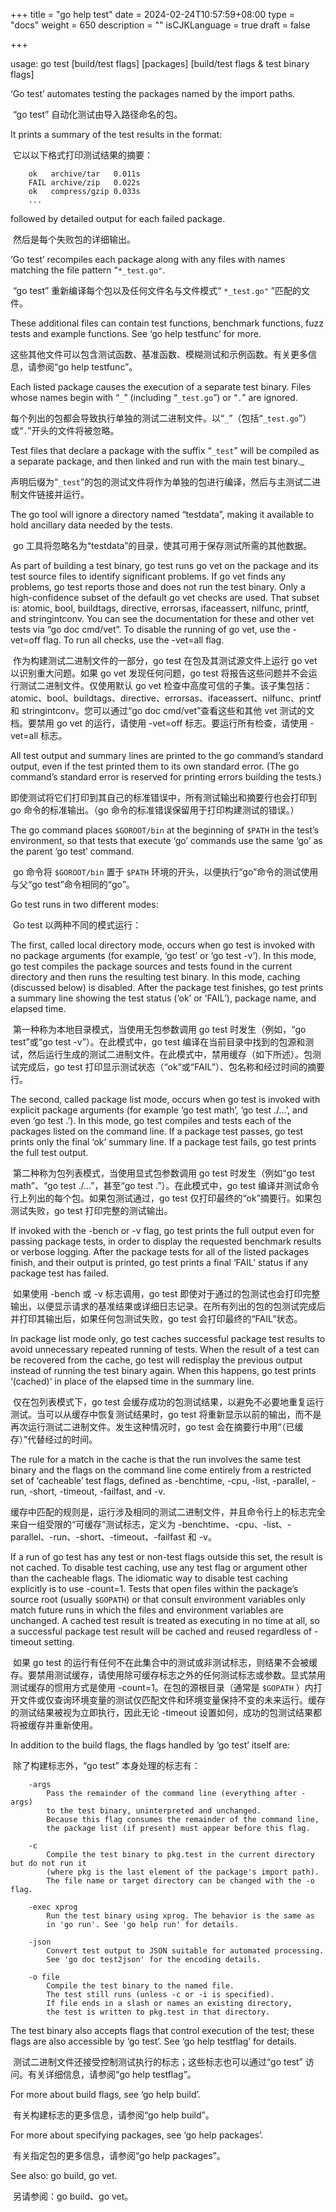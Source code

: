+++
title = "go help test"
date = 2024-02-24T10:57:59+08:00
type = "docs"
weight = 650
description = ""
isCJKLanguage = true
draft = false

+++

usage: go test [build/test flags] [packages] [build/test flags & test binary flags]

‘Go test’ automates testing the packages named by the import paths.

​	“go test” 自动化测试由导入路径命名的包。

It prints a summary of the test results in the format:

​	它以以下格式打印测试结果的摘要：

```
    ok   archive/tar   0.011s
    FAIL archive/zip   0.022s
    ok   compress/gzip 0.033s
    ...
```

followed by detailed output for each failed package.

​	然后是每个失败包的详细输出。

‘Go test’ recompiles each package along with any files with names matching the file pattern “`*_test.go"`.

​	“go test” 重新编译每个包以及任何文件名与文件模式“ `*_test.go"` ”匹配的文件。

These additional files can contain test functions, benchmark functions, fuzz tests and example functions. See ‘go help testfunc’ for more.

​	这些其他文件可以包含测试函数、基准函数、模糊测试和示例函数。有关更多信息，请参阅“go help testfunc”。

Each listed package causes the execution of a separate test binary. Files whose names begin with “`_`” (including “`_test.go`”) or “`.`” are ignored.

​	每个列出的包都会导致执行单独的测试二进制文件。以“`_`”（包括“`_test.go`”）或“`.`”开头的文件将被忽略。

Test files that declare a package with the suffix “`_test`” will be compiled as a separate package, and then linked and run with the main test binary._

​	声明后缀为“`_test`”的包的测试文件将作为单独的包进行编译，然后与主测试二进制文件链接并运行。

The go tool will ignore a directory named “testdata”, making it available to hold ancillary data needed by the tests.

​	go 工具将忽略名为“testdata”的目录，使其可用于保存测试所需的其他数据。

As part of building a test binary, go test runs go vet on the package and its test source files to identify significant problems. If go vet finds any problems, go test reports those and does not run the test binary. Only a high-confidence subset of the default go vet checks are used. That subset is: atomic, bool, buildtags, directive, errorsas, ifaceassert, nilfunc, printf, and stringintconv. You can see the documentation for these and other vet tests via “go doc cmd/vet”. To disable the running of go vet, use the -vet=off flag. To run all checks, use the -vet=all flag.

​	作为构建测试二进制文件的一部分，go test 在包及其测试源文件上运行 go vet 以识别重大问题。如果 go vet 发现任何问题，go test 将报告这些问题并不会运行测试二进制文件。仅使用默认 go vet 检查中高度可信的子集。该子集包括：atomic、bool、buildtags、directive、errorsas、ifaceassert、nilfunc、printf 和 stringintconv。您可以通过“go doc cmd/vet”查看这些和其他 vet 测试的文档。要禁用 go vet 的运行，请使用 -vet=off 标志。要运行所有检查，请使用 -vet=all 标志。

All test output and summary lines are printed to the go command’s standard output, even if the test printed them to its own standard error. (The go command’s standard error is reserved for printing errors building the tests.)

​	即使测试将它们打印到其自己的标准错误中，所有测试输出和摘要行也会打印到 go 命令的标准输出。（go 命令的标准错误保留用于打印构建测试的错误。）

The go command places `$GOROOT/bin` at the beginning of `$PATH` in the test’s environment, so that tests that execute ‘go’ commands use the same ‘go’ as the parent ‘go test’ command.

​	go 命令将 `$GOROOT/bin` 置于 `$PATH` 环境的开头，以便执行“go”命令的测试使用与父“go test”命令相同的“go”。

Go test runs in two different modes:

​	Go test 以两种不同的模式运行：

The first, called local directory mode, occurs when go test is invoked with no package arguments (for example, ‘go test’ or ‘go test -v’). In this mode, go test compiles the package sources and tests found in the current directory and then runs the resulting test binary. In this mode, caching (discussed below) is disabled. After the package test finishes, go test prints a summary line showing the test status (‘ok’ or ‘FAIL’), package name, and elapsed time.

​	第一种称为本地目录模式，当使用无包参数调用 go test 时发生（例如，“go test”或“go test -v”）。在此模式中，go test 编译在当前目录中找到的包源和测试，然后运行生成的测试二进制文件。在此模式中，禁用缓存（如下所述）。包测试完成后，go test 打印显示测试状态（“ok”或“FAIL”）、包名称和经过时间的摘要行。

The second, called package list mode, occurs when go test is invoked with explicit package arguments (for example ‘go test math’, ‘go test ./…’, and even ‘go test .’). In this mode, go test compiles and tests each of the packages listed on the command line. If a package test passes, go test prints only the final ‘ok’ summary line. If a package test fails, go test prints the full test output.

​	第二种称为包列表模式，当使用显式包参数调用 go test 时发生（例如“go test math”、“go test ./…”，甚至“go test .”）。在此模式中，go test 编译并测试命令行上列出的每个包。如果包测试通过，go test 仅打印最终的“ok”摘要行。如果包测试失败，go test 打印完整的测试输出。

If invoked with the -bench or -v flag, go test prints the full output even for passing package tests, in order to display the requested benchmark results or verbose logging. After the package tests for all of the listed packages finish, and their output is printed, go test prints a final ‘FAIL’ status if any package test has failed.

​	如果使用 -bench 或 -v 标志调用，go test 即使对于通过的包测试也会打印完整输出，以便显示请求的基准结果或详细日志记录。在所有列出的包的包测试完成后并打印其输出后，如果任何包测试失败，go test 会打印最终的“FAIL”状态。

In package list mode only, go test caches successful package test results to avoid unnecessary repeated running of tests. When the result of a test can be recovered from the cache, go test will redisplay the previous output instead of running the test binary again. When this happens, go test prints ‘(cached)’ in place of the elapsed time in the summary line.

​	仅在包列表模式下，go test 会缓存成功的包测试结果，以避免不必要地重复运行测试。当可以从缓存中恢复测试结果时，go test 将重新显示以前的输出，而不是再次运行测试二进制文件。发生这种情况时，go test 会在摘要行中用“（已缓存）”代替经过的时间。

The rule for a match in the cache is that the run involves the same test binary and the flags on the command line come entirely from a restricted set of ‘cacheable’ test flags, defined as -benchtime, -cpu, -list, -parallel, -run, -short, -timeout, -failfast, and -v.

​	缓存中匹配的规则是，运行涉及相同的测试二进制文件，并且命令行上的标志完全来自一组受限的“可缓存”测试标志，定义为 -benchtime、-cpu、-list、-parallel、-run、-short、-timeout、-failfast 和 -v。

If a run of go test has any test or non-test flags outside this set, the result is not cached. To disable test caching, use any test flag or argument other than the cacheable flags. The idiomatic way to disable test caching explicitly is to use -count=1. Tests that open files within the package’s source root (usually `$GOPATH`) or that consult environment variables only match future runs in which the files and environment variables are unchanged. A cached test result is treated as executing in no time at all, so a successful package test result will be cached and reused regardless of -timeout setting.

​	如果 go test 的运行有任何不在此集合中的测试或非测试标志，则结果不会被缓存。要禁用测试缓存，请使用除可缓存标志之外的任何测试标志或参数。显式禁用测试缓存的惯用方式是使用 -count=1。在包的源根目录（通常是 `$GOPATH` ）内打开文件或仅查询环境变量的测试仅匹配文件和环境变量保持不变的未来运行。缓存的测试结果被视为立即执行，因此无论 -timeout 设置如何，成功的包测试结果都将被缓存并重新使用。

In addition to the build flags, the flags handled by ‘go test’ itself are:

​	除了构建标志外，“go test” 本身处理的标志有：

```
    -args
        Pass the remainder of the command line (everything after -args)
        to the test binary, uninterpreted and unchanged.
        Because this flag consumes the remainder of the command line,
        the package list (if present) must appear before this flag.

    -c
        Compile the test binary to pkg.test in the current directory but do not run it
        (where pkg is the last element of the package's import path).
        The file name or target directory can be changed with the -o flag.

    -exec xprog
        Run the test binary using xprog. The behavior is the same as
        in 'go run'. See 'go help run' for details.

    -json
        Convert test output to JSON suitable for automated processing.
        See 'go doc test2json' for the encoding details.

    -o file
        Compile the test binary to the named file.
        The test still runs (unless -c or -i is specified).
        If file ends in a slash or names an existing directory,
        the test is written to pkg.test in that directory.
```

The test binary also accepts flags that control execution of the test; these flags are also accessible by ‘go test’. See ‘go help testflag’ for details.

​	测试二进制文件还接受控制测试执行的标志；这些标志也可以通过“go test” 访问。有关详细信息，请参阅“go help testflag”。

For more about build flags, see ‘go help build’.

​	有关构建标志的更多信息，请参阅“go help build”。

For more about specifying packages, see ‘go help packages’.

​	有关指定包的更多信息，请参阅“go help packages”。

See also: go build, go vet.

​	另请参阅：go build、go vet。